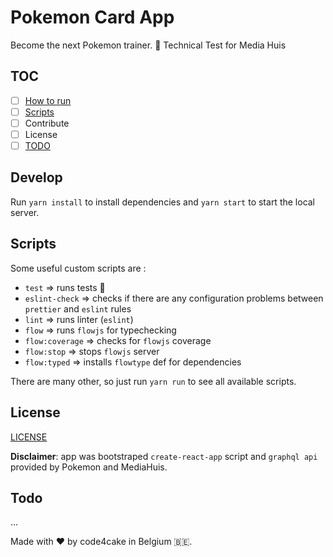 # Pokemon Card App

Become the next Pokemon trainer. 🙂
Technical Test for Media Huis

## TOC

- [ ] [How to run](#Develop)
- [ ] [Scripts](#Scripts)
- [ ] Contribute
- [ ] License
- [ ] [TODO](#Todo)

## Develop

Run `yarn install` to install dependencies and `yarn start` to start the local server.

## Scripts

Some useful custom scripts are :

- `test` => runs tests 🧪
- `eslint-check` => checks if there are any configuration problems between `prettier` and `eslint` rules
- `lint` => runs linter (`eslint`)
- `flow` => runs `flowjs` for typechecking
- `flow:coverage` => checks for `flowjs` coverage
- `flow:stop` => stops `flowjs` server
- `flow:typed` => installs `flowtype` def for dependencies

There are many other, so just run `yarn run` to see all available scripts.

## License

[LICENSE](#LICENSE)

**Disclaimer**: app was bootstraped `create-react-app` script and `graphql api` provided by Pokemon and MediaHuis.

## Todo

...

Made with ❤️ by code4cake in Belgium 🇧🇪.

